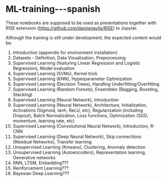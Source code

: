 # ML-training---spanish

These notebooks are supposed to be used as presentations together with RISE extension (https://github.com/damianavila/RISE) to Jupyter. 

Although the training is still under development, the expected content would be:

1. Introduction (appendix for environment installation)
1. Datasets - Definition, Data Visualization, Preprocessing
1. Supervised Learning (featuring Linear Regression and Logistic Regression), Model evaluation
1. Supervised Learning (SVMs), Kernel trick
1. Supervised Learning (KNN), Hyperparameter Optimization
1. Supervised Learning (Decision Trees), Handling Underfitting/Overfitting
1. Supervised Learning (Random Forests), Ensembles (Bagging, Boosting, Stacking)
1. Supervised Learning (Neural Network), Introduction
1. Supervised Learning (Neural Network), Architecture, Initialization, Activations (Sigmoid, tanh, ReLU, etc), Regularization (including Dropout), Batch Normalization, Loss functions, Optimization (SGD, momentum, learning rate, etc)
1. Supervised Learning (Convolutional Neural Network), Introduction, R-CNN
1. Supervised Learning (Deep Neural Network), Skip connections (Residual Networks), Transfer learning
1. Unsupervised Learning (Kmeans), Clustering, Anomaly detection
1. Unsupervised Learning (Autoencoders), Representation learning, Generative networks
1. RNN, LTSM, Embedding???
1. Reinforcement Learning???
1. Bayesian Deep Learning???
